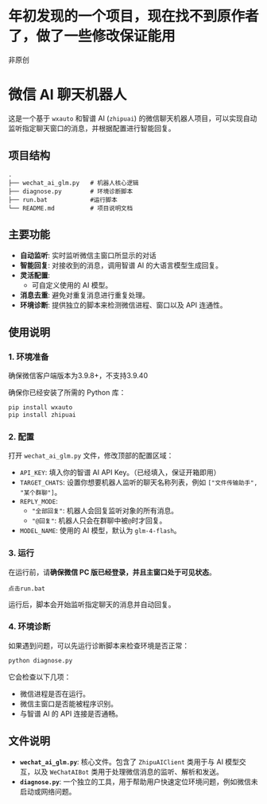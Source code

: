 # 年初发现的一个项目，现在找不到原作者了，做了一些修改保证能用
非原创
# 微信 AI 聊天机器人

这是一个基于 `wxauto` 和智谱 AI (`zhipuai`) 的微信聊天机器人项目，可以实现自动监听指定聊天窗口的消息，并根据配置进行智能回复。

## 项目结构

```
.
├── wechat_ai_glm.py   # 机器人核心逻辑
├── diagnose.py        # 环境诊断脚本
├── run.bat            #运行脚本
└── README.md          # 项目说明文档
```

## 主要功能

- **自动监听**: 实时监听微信主窗口所显示的对话
- **智能回复**: 对接收到的消息，调用智谱 AI 的大语言模型生成回复。
- **灵活配置**: 
    - 可自定义使用的 AI 模型。
- **消息去重**: 避免对重复消息进行重复处理。
- **环境诊断**: 提供独立的脚本来检测微信进程、窗口以及 API 连通性。

## 使用说明

### 1. 环境准备
确保微信客户端版本为3.9.8+，不支持3.9.40

确保你已经安装了所需的 Python 库：

```bash
pip install wxauto
pip install zhipuai
```

### 2. 配置

打开 `wechat_ai_glm.py` 文件，修改顶部的配置区域：

- `API_KEY`: 填入你的智谱 AI API Key。（已经填入，保证开箱即用）
- `TARGET_CHATS`: 设置你想要机器人监听的聊天名称列表，例如 `["文件传输助手", "某个群聊"]`。
- `REPLY_MODE`: 
    - `"全部回复"`: 机器人会回复监听对象的所有消息。
    - `"@回复"`: 机器人只会在群聊中被`@`时才回复。
- `MODEL_NAME`: 使用的 AI 模型，默认为 `glm-4-flash`。

### 3. 运行

在运行前，请**确保微信 PC 版已经登录，并且主窗口处于可见状态**。

```
点击run.bat
```

运行后，脚本会开始监听指定聊天的消息并自动回复。

### 4. 环境诊断

如果遇到问题，可以先运行诊断脚本来检查环境是否正常：

```bash
python diagnose.py
```

它会检查以下几项：
- 微信进程是否在运行。
- 微信主窗口是否能被程序识别。
- 与智谱 AI 的 API 连接是否通畅。

## 文件说明

- **`wechat_ai_glm.py`**: 核心文件。包含了 `ZhipuAIClient` 类用于与 AI 模型交互，以及 `WeChatAIBot` 类用于处理微信消息的监听、解析和发送。
- **`diagnose.py`**: 一个独立的工具，用于帮助用户快速定位环境问题，例如微信未启动或网络问题。

